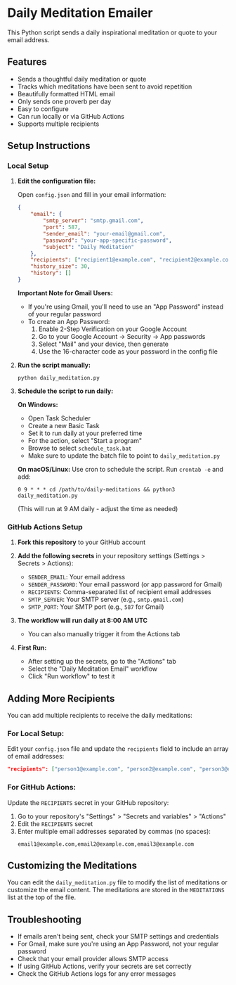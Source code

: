# Daily Meditation Emailer

This Python script sends a daily inspirational meditation or quote to your email address.

## Features

- Sends a thoughtful daily meditation or quote
- Tracks which meditations have been sent to avoid repetition
- Beautifully formatted HTML email
- Only sends one proverb per day
- Easy to configure
- Can run locally or via GitHub Actions
- Supports multiple recipients

## Setup Instructions

### Local Setup

1. **Edit the configuration file:**
   
   Open `config.json` and fill in your email information:
   ```json
   {
       "email": {
           "smtp_server": "smtp.gmail.com",
           "port": 587,
           "sender_email": "your-email@gmail.com",
           "password": "your-app-specific-password",
           "subject": "Daily Meditation"
       },
       "recipients": ["recipient1@example.com", "recipient2@example.com"],
       "history_size": 30,
       "history": []
   }
   ```

   **Important Note for Gmail Users:** 
   - If you're using Gmail, you'll need to use an "App Password" instead of your regular password
   - To create an App Password:
     1. Enable 2-Step Verification on your Google Account
     2. Go to your Google Account → Security → App passwords
     3. Select "Mail" and your device, then generate
     4. Use the 16-character code as your password in the config file

2. **Run the script manually:**
   ```
   python daily_meditation.py
   ```

3. **Schedule the script to run daily:**

   **On Windows:**
   - Open Task Scheduler
   - Create a new Basic Task
   - Set it to run daily at your preferred time
   - For the action, select "Start a program"
   - Browse to select `schedule_task.bat`
   - Make sure to update the batch file to point to `daily_meditation.py`

   **On macOS/Linux:**
   Use cron to schedule the script. Run `crontab -e` and add:
   ```
   0 9 * * * cd /path/to/daily-meditations && python3 daily_meditation.py
   ```
   (This will run at 9 AM daily - adjust the time as needed)

### GitHub Actions Setup

1. **Fork this repository** to your GitHub account

2. **Add the following secrets** in your repository settings (Settings > Secrets > Actions):
   - `SENDER_EMAIL`: Your email address
   - `SENDER_PASSWORD`: Your email password (or app password for Gmail)
   - `RECIPIENTS`: Comma-separated list of recipient email addresses
   - `SMTP_SERVER`: Your SMTP server (e.g., `smtp.gmail.com`)
   - `SMTP_PORT`: Your SMTP port (e.g., `587` for Gmail)

3. **The workflow will run daily at 8:00 AM UTC**
   - You can also manually trigger it from the Actions tab

4. **First Run:**
   - After setting up the secrets, go to the "Actions" tab
   - Select the "Daily Meditation Email" workflow
   - Click "Run workflow" to test it

## Adding More Recipients

You can add multiple recipients to receive the daily meditations:

### For Local Setup:
Edit your `config.json` file and update the `recipients` field to include an array of email addresses:
```json
"recipients": ["person1@example.com", "person2@example.com", "person3@example.com"]
```

### For GitHub Actions:
Update the `RECIPIENTS` secret in your GitHub repository:
1. Go to your repository's "Settings" > "Secrets and variables" > "Actions"
2. Edit the `RECIPIENTS` secret
3. Enter multiple email addresses separated by commas (no spaces):
   ```
   email1@example.com,email2@example.com,email3@example.com
   ```

## Customizing the Meditations

You can edit the `daily_meditation.py` file to modify the list of meditations or customize the email content. The meditations are stored in the `MEDITATIONS` list at the top of the file.

## Troubleshooting

- If emails aren't being sent, check your SMTP settings and credentials
- For Gmail, make sure you're using an App Password, not your regular password
- Check that your email provider allows SMTP access
- If using GitHub Actions, verify your secrets are set correctly
- Check the GitHub Actions logs for any error messages
